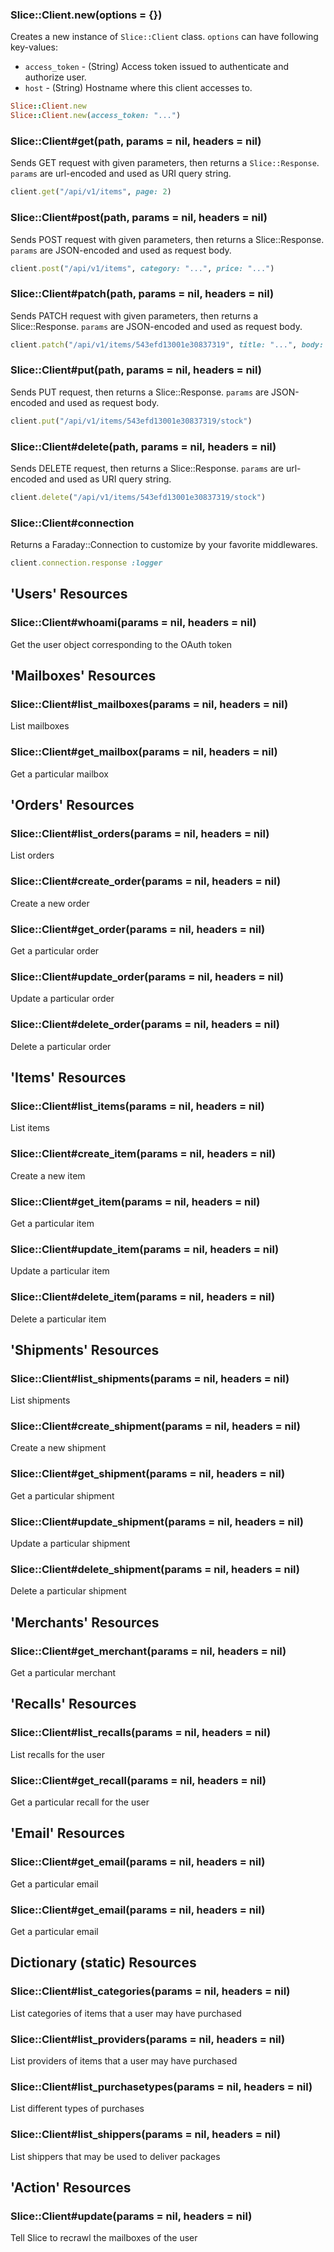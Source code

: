 ### Slice::Client.new(options = {})
Creates a new instance of `Slice::Client` class.
`options` can have following key-values:

* `access_token` - (String) Access token issued to authenticate and authorize user.
* `host` - (String) Hostname where this client accesses to.

```rb
Slice::Client.new
Slice::Client.new(access_token: "...")
```

### Slice::Client#get(path, params = nil, headers = nil)
Sends GET request with given parameters, then returns a `Slice::Response`.
`params` are url-encoded and used as URI query string.

```rb
client.get("/api/v1/items", page: 2)
```

### Slice::Client#post(path, params = nil, headers = nil)
Sends POST request with given parameters, then returns a Slice::Response.
`params` are JSON-encoded and used as request body.

```rb
client.post("/api/v1/items", category: "...", price: "...")
```

### Slice::Client#patch(path, params = nil, headers = nil)
Sends PATCH request with given parameters, then returns a Slice::Response.
`params` are JSON-encoded and used as request body.

```rb
client.patch("/api/v1/items/543efd13001e30837319", title: "...", body: "...")
```

### Slice::Client#put(path, params = nil, headers = nil)
Sends PUT request, then returns a Slice::Response.
`params` are JSON-encoded and used as request body.

```rb
client.put("/api/v1/items/543efd13001e30837319/stock")
```

### Slice::Client#delete(path, params = nil, headers = nil)
Sends DELETE request, then returns a Slice::Response.
`params` are url-encoded and used as URI query string.

```rb
client.delete("/api/v1/items/543efd13001e30837319/stock")
```

### Slice::Client#connection
Returns a Faraday::Connection to customize by your favorite middlewares.

```rb
client.connection.response :logger
```

## 'Users' Resources
### Slice::Client#whoami(params = nil, headers = nil)
Get the user object corresponding to the OAuth token

## 'Mailboxes' Resources
### Slice::Client#list_mailboxes(params = nil, headers = nil)
List mailboxes

### Slice::Client#get_mailbox(params = nil, headers = nil)
Get a particular mailbox

## 'Orders' Resources
### Slice::Client#list_orders(params = nil, headers = nil)
List orders

### Slice::Client#create_order(params = nil, headers = nil)
Create a new order

### Slice::Client#get_order(params = nil, headers = nil)
Get a particular order

### Slice::Client#update_order(params = nil, headers = nil)
Update a particular order

### Slice::Client#delete_order(params = nil, headers = nil)
Delete a particular order

## 'Items' Resources
### Slice::Client#list_items(params = nil, headers = nil)
List items

### Slice::Client#create_item(params = nil, headers = nil)
Create a new item

### Slice::Client#get_item(params = nil, headers = nil)
Get a particular item

### Slice::Client#update_item(params = nil, headers = nil)
Update a particular item

### Slice::Client#delete_item(params = nil, headers = nil)
Delete a particular item

## 'Shipments' Resources
### Slice::Client#list_shipments(params = nil, headers = nil)
List shipments

### Slice::Client#create_shipment(params = nil, headers = nil)
Create a new shipment

### Slice::Client#get_shipment(params = nil, headers = nil)
Get a particular shipment

### Slice::Client#update_shipment(params = nil, headers = nil)
Update a particular shipment

### Slice::Client#delete_shipment(params = nil, headers = nil)
Delete a particular shipment

## 'Merchants' Resources
### Slice::Client#get_merchant(params = nil, headers = nil)
Get a particular merchant

## 'Recalls' Resources
### Slice::Client#list_recalls(params = nil, headers = nil)
List recalls for the user

### Slice::Client#get_recall(params = nil, headers = nil)
Get a particular recall for the user

## 'Email' Resources
### Slice::Client#get_email(params = nil, headers = nil)
Get a particular email

### Slice::Client#get_email(params = nil, headers = nil)
Get a particular email

## Dictionary (static) Resources
### Slice::Client#list_categories(params = nil, headers = nil)
List categories of items that a user may have purchased

### Slice::Client#list_providers(params = nil, headers = nil)
List providers of items that a user may have purchased

### Slice::Client#list_purchasetypes(params = nil, headers = nil)
List different types of purchases

### Slice::Client#list_shippers(params = nil, headers = nil)
List shippers that may be used to deliver packages

## 'Action' Resources
### Slice::Client#update(params = nil, headers = nil)
Tell Slice to recrawl the mailboxes of the user


